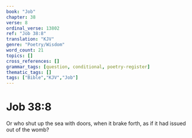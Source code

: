 ```yaml
---
book: "Job"
chapter: 38
verse: 8
ordinal_verse: 13802
ref: "Job 38:8"
translation: "KJV"
genre: "Poetry/Wisdom"
word_count: 21
topics: []
cross_references: []
grammar_tags: [question, conditional, poetry-register]
thematic_tags: []
tags: ["Bible","KJV","Job"]
---
```


# Job 38:8

Or who shut up the sea with doors, when it brake forth, as if it had issued out of the womb?
